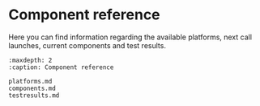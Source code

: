 # Component reference

Here you can find information regarding the available platforms, next call launches, current components and test results.

```{toctree}
:maxdepth: 2
:caption: Component reference

platforms.md
components.md
testresults.md
